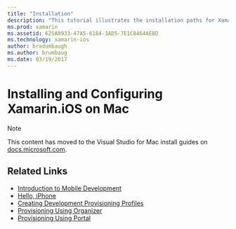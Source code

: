 ```yaml
---
title: "Installation"
description: "This tutorial illustrates the installation paths for Xamarin.iOS."
ms.prod: xamarin
ms.assetid: 625A0933-47A5-6184-3AD5-7E1C8464AEBD
ms.technology: xamarin-ios
author: bradumbaugh
ms.author: brumbaug
ms.date: 03/19/2017
---
```


# Installing and Configuring Xamarin.iOS on Mac

> [!NOTE]
> This content has moved to the Visual Studio for Mac install guides on [docs.microsoft.com](https://docs.microsoft.com/visualstudio/mac/installation).



## Related Links

- [Introduction to Mobile Development](~/cross-platform/get-started/introduction-to-mobile-development.md)
- [Hello, iPhone](~/ios/get-started/hello-ios/index.md)
- [Creating Development Provisioning Profiles](http://developer.apple.com/library/ios/#documentation/ToolsLanguages/Conceptual/DevPortalGuide/CreatingandDownloadingDevelopmentProvisioningProfiles/CreatingandDownloadingDevelopmentProvisioningProfiles.html)
- [Provisioning Using Organizer](http://developer.apple.com/library/ios/#recipes/xcode_help-devices_organizer/articles/provision_device_for_development-generic.html)
- [Provisioning Using Portal](http://developer.apple.com/library/ios/#recipes/ProvisioningPortal_Recipes/DownloadingaProvisioningProfile/DownloadingaProvisioningProfile.html)
